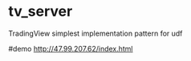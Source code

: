 # tv_server
TradingView simplest implementation pattern for udf

#demo http://47.99.207.62/index.html